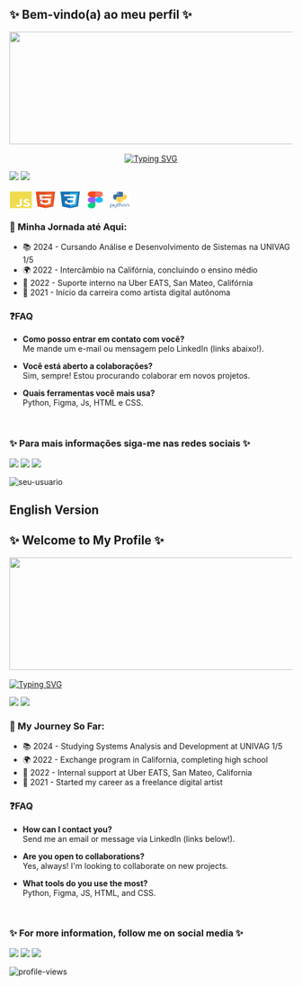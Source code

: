 ## ✨ Bem-vindo(a) ao meu perfil ✨ ##

 <div>
   <a href="https://github.com/Barbiero-Ana">
<p align="center">
  <img src="https://i.pinimg.com/originals/42/60/a2/4260a201985b16e67f3b639e7802611b.jpg" width="900" height ="200"/>
</p>

<p align="center"
 
[![Typing SVG](https://readme-typing-svg.demolab.com?font=Fira+Code&weight=500&size=22&pause=1000&color=F7F7F7&center=true&vCenter=true&width=435&lines=Desenvolvedora+Front-End;Artista;Criando+soluções+sustentáveis;Estudante+de+Ads;Web+Design;Apaixonada+por+tecnologia)](https://git.io/typing-svg)
</p>


 <img height="180em" src="https://github-readme-stats.vercel.app/api?username=Barbiero-Ana&show_icons=true&theme=synthwave"/>

   <img height="180em" src="https://github-readme-stats.vercel.app/api/top-langs/?username=Barbiero-Ana&layout=compact&langs_count=6&theme=synthwave"/>
</div>
    
<div style="display: inline_block"><br>
  <img align="center" alt="Js" height="30" width="40" src="https://raw.githubusercontent.com/devicons/devicon/master/icons/javascript/javascript-plain.svg">
  <img align="center" alt="HTML" height="30" width="40" src="https://raw.githubusercontent.com/devicons/devicon/master/icons/html5/html5-original.svg">
  <img align="center" alt="CSS" height="30" width="40" src="https://raw.githubusercontent.com/devicons/devicon/master/icons/css3/css3-original.svg">
  <img align="center" alt="Figma" height="30" width="40" src="https://github.com/devicons/devicon/blob/master/icons/figma/figma-original.svg">
   <img align="center" alt="Python" height="30" width="40" src="https://github.com/devicons/devicon/blob/master/icons/python/python-original-wordmark.svg">

 ### 🚀 Minha Jornada até Aqui:

- 📚 2024 - Cursando Análise e Desenvolvimento de Sistemas na UNIVAG 1/5
- 🌍 2022 - Intercâmbio na Califórnia, concluindo o ensino médio
- 💼 2022 - Suporte interno na Uber EATS, San Mateo, Califórnia
- 🎨 2021 - Início da carreira como artista digital autônoma


### ❓FAQ
- **Como posso entrar em contato com você?**  
  Me mande um e-mail ou mensagem pelo LinkedIn (links abaixo!).
  
- **Você está aberto a colaborações?**  
  Sim, sempre! Estou procurando colaborar em novos projetos.

- **Quais ferramentas você mais usa?**  
  Python, Figma, Js, HTML e CSS.

<br>
 

### ✨ Para mais informações siga-me nas redes sociais ✨ ##
 
<div> 
  <a href="https://instagram.com/barbiero_ana" target="_blank"><img src="https://img.shields.io/badge/-Instagram-%23E4405F?style=for-the-badge&logo=instagram&logoColor=white" target="_blank"></a>
  <a href = "anacarolinabarbiero@gmail.com"><img src="https://img.shields.io/badge/-Gmail-%23333?style=for-the-badge&logo=gmail&logoColor=white" target="_blank"></a>
  <a href="https://www.linkedin.com/in/anabarbiero/" target="_blank"><img src="https://img.shields.io/badge/-LinkedIn-%230077B5?style=for-the-badge&logo=linkedin&logoColor=white" target="_blank"></a>

 <p align="left"> <img src="https://komarev.com/ghpvc/?username=seu-usuario&label=Profile%20views&color=0e75b6&style=flat" alt="seu-usuario" /> </p>


## English Version ##


## ✨ Welcome to My Profile ✨ ##

<div>
   <a href="https://github.com/Barbiero-Ana">
<p align="center">
  <img src="https://i.pinimg.com/originals/42/60/a2/4260a201985b16e67f3b639e7802611b.jpg" width="900" height ="200"/>
</p>

<p align='center'>
 
[![Typing SVG](https://readme-typing-svg.demolab.com?font=Fira+Code&weight=500&size=22&pause=1000&color=F7F7F7&center=true&vCenter=true&width=435&lines=Front-End+Developer;Artist;Creating+sustainable+solutions;ADS+Student;Web+Designer;Passionate+about+technology)](https://git.io/typing-svg)

</p>




 <img height="180em" src="https://github-readme-stats.vercel.app/api?username=Barbiero-Ana&show_icons=true&theme=synthwave"/>

   <img height="180em" src="https://github-readme-stats.vercel.app/api/top-langs/?username=Barbiero-Ana&layout=compact&langs_count=6&theme=synthwave"/>
</div>
  

 ### 🚀 My Journey So Far:

- 📚 2024 - Studying Systems Analysis and Development at UNIVAG 1/5
- 🌍 2022 - Exchange program in California, completing high school
- 💼 2022 - Internal support at Uber EATS, San Mateo, California
- 🎨 2021 - Started my career as a freelance digital artist

### ❓FAQ
- **How can I contact you?**  
  Send me an email or message via LinkedIn (links below!).
  
- **Are you open to collaborations?**  
  Yes, always! I'm looking to collaborate on new projects.

- **What tools do you use the most?**  
  Python, Figma, JS, HTML, and CSS.

<br>

### ✨ For more information, follow me on social media ✨ ##
 
<div> 
  <a href="https://instagram.com/barbiero_ana" target="_blank"><img src="https://img.shields.io/badge/-Instagram-%23E4405F?style=for-the-badge&logo=instagram&logoColor=white" target="_blank"></a>
  <a href="mailto:anacarolinabarbiero@gmail.com"><img src="https://img.shields.io/badge/-Gmail-%23333?style=for-the-badge&logo=gmail&logoColor=white" target="_blank"></a>
  <a href="https://www.linkedin.com/in/anabarbiero/" target="_blank"><img src="https://img.shields.io/badge/-LinkedIn-%230077B5?style=for-the-badge&logo=linkedin&logoColor=white" target="_blank"></a>

 <p align="left"> <img src="https://komarev.com/ghpvc/?username=your-username&label=Profile%20views&color=0e75b6&style=flat" alt="profile-views" /> </p>

</div>


</div>
